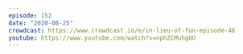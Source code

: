 ```yaml
---
episode: 152
date: "2020-08-25"
crowdcast: https://www.crowdcast.io/e/in-lieu-of-fun-episode-46
youtube: https://www.youtube.com/watch?v=nphZCMuhgUU
---
```

